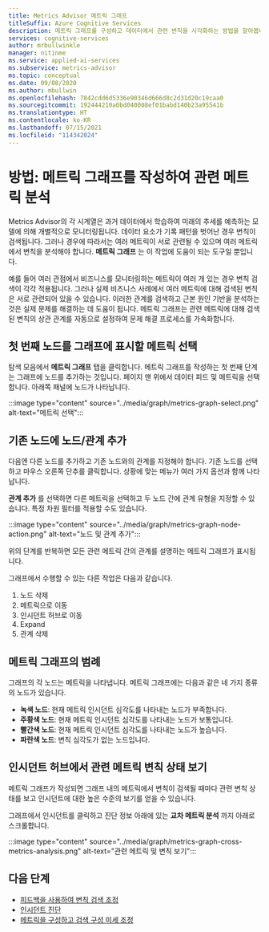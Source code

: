 ```yaml
---
title: Metrics Advisor 메트릭 그래프
titleSuffix: Azure Cognitive Services
description: 메트릭 그래프를 구성하고 데이터에서 관련 변칙을 시각화하는 방법을 알아봅니다.
services: cognitive-services
author: mrbullwinkle
manager: nitinme
ms.service: applied-ai-services
ms.subservice: metrics-advisor
ms.topic: conceptual
ms.date: 09/08/2020
ms.author: mbullwin
ms.openlocfilehash: 7842cdd6d5336e90346d666d8c2d31d20c19caa0
ms.sourcegitcommit: 192444210a0bd040008ef01babd140b23a95541b
ms.translationtype: HT
ms.contentlocale: ko-KR
ms.lasthandoff: 07/15/2021
ms.locfileid: "114342024"
---
```

# <a name="how-to-build-a-metrics-graph-to-analyze-related-metrics"></a>방법: 메트릭 그래프를 작성하여 관련 메트릭 분석

Metrics Advisor의 각 시계열은 과거 데이터에서 학습하여 미래의 추세를 예측하는 모델에 의해 개별적으로 모니터링됩니다. 데이터 요소가 기록 패턴을 벗어난 경우 변칙이 검색됩니다. 그러나 경우에 따라서는 여러 메트릭이 서로 관련될 수 있으며 여러 메트릭에서 변칙을 분석해야 합니다. **메트릭 그래프** 는 이 작업에 도움이 되는 도구일 뿐입니다. 

예를 들어 여러 관점에서 비즈니스를 모니터링하는 메트릭이 여러 개 있는 경우 변칙 검색이 각각 적용됩니다. 그러나 실제 비즈니스 사례에서 여러 메트릭에 대해 검색된 변칙은 서로 관련되어 있을 수 있습니다. 이러한 관계를 검색하고 근본 원인 기반을 분석하는 것은 실제 문제를 해결하는 데 도움이 됩니다. 메트릭 그래프는 관련 메트릭에 대해 검색된 변칙의 상관 관계를 자동으로 설정하여 문제 해결 프로세스를 가속화합니다. 

## <a name="select-a-metric-to-put-the-first-node-to-the-graph"></a>첫 번째 노드를 그래프에 표시할 메트릭 선택

탐색 모음에서 **메트릭 그래프** 탭을 클릭합니다. 메트릭 그래프를 작성하는 첫 번째 단계는 그래프에 노드를 추가하는 것입니다. 페이지 맨 위에서 데이터 피드 및 메트릭을 선택합니다. 아래쪽 패널에 노드가 나타납니다. 

:::image type="content" source="../media/graph/metrics-graph-select.png" alt-text="메트릭 선택":::

## <a name="add-a-noderelation-on-existing-node"></a>기존 노드에 노드/관계 추가

다음엔 다른 노드를 추가하고 기존 노드와의 관계를 지정해야 합니다. 기존 노드를 선택하고 마우스 오른쪽 단추를 클릭합니다. 상황에 맞는 메뉴가 여러 가지 옵션과 함께 나타납니다. 

**관계 추가** 를 선택하면 다른 메트릭을 선택하고 두 노드 간에 관계 유형을 지정할 수 있습니다. 특정 차원 필터를 적용할 수도 있습니다. 

:::image type="content" source="../media/graph/metrics-graph-node-action.png" alt-text="노드 및 관계 추가":::

위의 단계를 반복하면 모든 관련 메트릭 간의 관계를 설명하는 메트릭 그래프가 표시됩니다.

그래프에서 수행할 수 있는 다른 작업은 다음과 같습니다. 
1.  노드 삭제
2.  메트릭으로 이동
3.  인시던트 허브로 이동
4.  Expand
5.  관계 삭제

## <a name="legend-of-metrics-graph"></a>메트릭 그래프의 범례

그래프의 각 노드는 메트릭을 나타냅니다. 메트릭 그래프에는 다음과 같은 네 가지 종류의 노드가 있습니다.

-  **녹색 노드**: 현재 메트릭 인시던트 심각도를 나타내는 노드가 부족합니다.
- **주황색 노드**: 현재 메트릭 인시던트 심각도를 나타내는 노드가 보통입니다.
- **빨간색 노드**: 현재 메트릭 인시던트 심각도를 나타내는 노드가 높습니다.
- **파란색 노드**: 변칙 심각도가 없는 노드입니다.


## <a name="view-related-metrics-anomaly-status-in-incident-hub"></a>인시던트 허브에서 관련 메트릭 변칙 상태 보기

메트릭 그래프가 작성되면 그래프 내의 메트릭에서 변칙이 검색될 때마다 관련 변칙 상태를 보고 인시던트에 대한 높은 수준의 보기를 얻을 수 있습니다. 

그래프에서 인시던트를 클릭하고 진단 정보 아래에 있는 **교차 메트릭 분석** 까지 아래로 스크롤합니다.

:::image type="content" source="../media/graph/metrics-graph-cross-metrics-analysis.png" alt-text="관련 메트릭 및 변칙 보기":::

## <a name="next-steps"></a>다음 단계

- [피드백을 사용하여 변칙 검색 조정](anomaly-feedback.md)
- [인시던트 진단](diagnose-an-incident.md)
- [메트릭을 구성하고 검색 구성 미세 조정](configure-metrics.md)